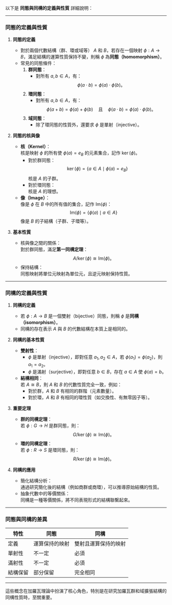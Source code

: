 以下是 **同態與同構的定義與性質** 詳細說明：  

---

### **同態的定義與性質**

1. **同態的定義**  
   - 對於兩個代數結構（群、環或域等） $A$ 和 $B$，若存在一個映射 $\phi: A \to B$，滿足結構的運算性質保持不變，則稱 $\phi$ 為**同態（homomorphism）**。
   - 常見的同態條件：
     1. **群同態**：  
        - 對所有 $a, b \in A$，有：  
          $$\phi(a \cdot b) = \phi(a) \cdot \phi(b)。$$
     2. **環同態**：  
        - 對所有 $a, b \in A$，有：  
          $$\phi(a + b) = \phi(a) + \phi(b) \quad \text{且} \quad \phi(a \cdot b) = \phi(a) \cdot \phi(b)。$$
     3. **域同態**：  
        - 除了環同態的性質外，還要求 $\phi$ 是單射（injective）。

2. **同態的核與像**  
   - **核（Kernel）**：  
     核是映射 $\phi$ 的所有使 $\phi(a) = e_B$ 的元素集合，記作 $\ker(\phi)$。  
     - 對於群同態：  
       $$\ker(\phi) = \{a \in A \mid \phi(a) = e_B\}$$
       核是 $A$ 的子群。
     - 對於環同態：  
       核是 $A$ 的理想。
   - **像（Image）**：  
     像是 $\phi$ 在 $B$ 中的所有值的集合，記作 $\text{Im}(\phi)$：  
       $$\text{Im}(\phi) = \{\phi(a) \mid a \in A\}$$
       像是 $B$ 的子結構（子群、子環等）。

3. **基本性質**  
   - 核與像之間的關係：  
     對於群同態，滿足**第一同構定理**：  
     $$A / \ker(\phi) \cong \text{Im}(\phi)。$$
   - 保持結構：  
     同態映射將單位元映射為單位元，且逆元映射保持性質。

---

### **同構的定義與性質**

1. **同構的定義**  
   - 若 $\phi: A \to B$ 是一個雙射（bijective）同態，則稱 $\phi$ 是**同構（isomorphism）**。  
   - 同構的存在表示 $A$ 與 $B$ 的代數結構在本質上是相同的。

2. **同構的基本性質**  
   - **雙射性**：  
     - $\phi$ 是單射（injective），即對任意 $a_1, a_2 \in A$，若 $\phi(a_1) = \phi(a_2)$，則 $a_1 = a_2$。  
     - $\phi$ 是滿射（surjective），即對任意 $b \in B$，存在 $a \in A$ 使 $\phi(a) = b$。
   - **結構相同**：  
     若 $A \cong B$，則 $A$ 和 $B$ 的代數性質完全一致，例如：
     - 對於群，$A$ 和 $B$ 有相同的群階（元素數量）。
     - 對於環，$A$ 和 $B$ 有相同的環性質（如交換性、有無零因子等）。

3. **重要定理**  
   - **群的同構定理**：  
     若 $\phi: G \to H$ 是群同態，則：
     $$G / \ker(\phi) \cong \text{Im}(\phi)。$$
   - **環的同構定理**：  
     若 $\phi: R \to S$ 是環同態，則：
     $$R / \ker(\phi) \cong \text{Im}(\phi)。$$

4. **同構的應用**  
   - 簡化結構分析：  
     通過研究簡化後的結構（例如商群或商環），可以推導原始結構的性質。
   - 抽象代數中的等價關係：  
     同構是一種等價關係，將不同表現形式的結構聯繫起來。

---

### **同態與同構的差異**
| 特性        | 同態                          | 同構                          |
|-------------|-------------------------------|-------------------------------|
| 定義        | 運算保持的映射                | 雙射且運算保持的映射          |
| 單射性      | 不一定                       | 必須                          |
| 滿射性      | 不一定                       | 必須                          |
| 結構保留    | 部分保留                     | 完全相同                      |

---

這些概念在加羅瓦理論中扮演了核心角色，特別是在研究加羅瓦群和域擴張結構的同構性質時，至關重要。